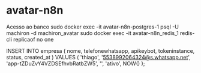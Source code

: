 # avatar-n8n
Acesso ao banco
    sudo docker exec -it avatar-n8n-postgres-1 psql -U machiron -d machiron_avatar
sudo docker exec -it avatar-n8n_redis_1 redis-cli replicaof no one

 INSERT INTO empresa (
    nome,
    telefonewhatsapp,
    apikeybot,
    tokeninstance,
    status,
    created_at
) VALUES (
    'thiago',
    '5538992064324@s.whatsapp.net',
    'app-tZDuZvY4VZDSEfhvbRatbZW5',
    '', 
    'ativo',
    NOW()
);